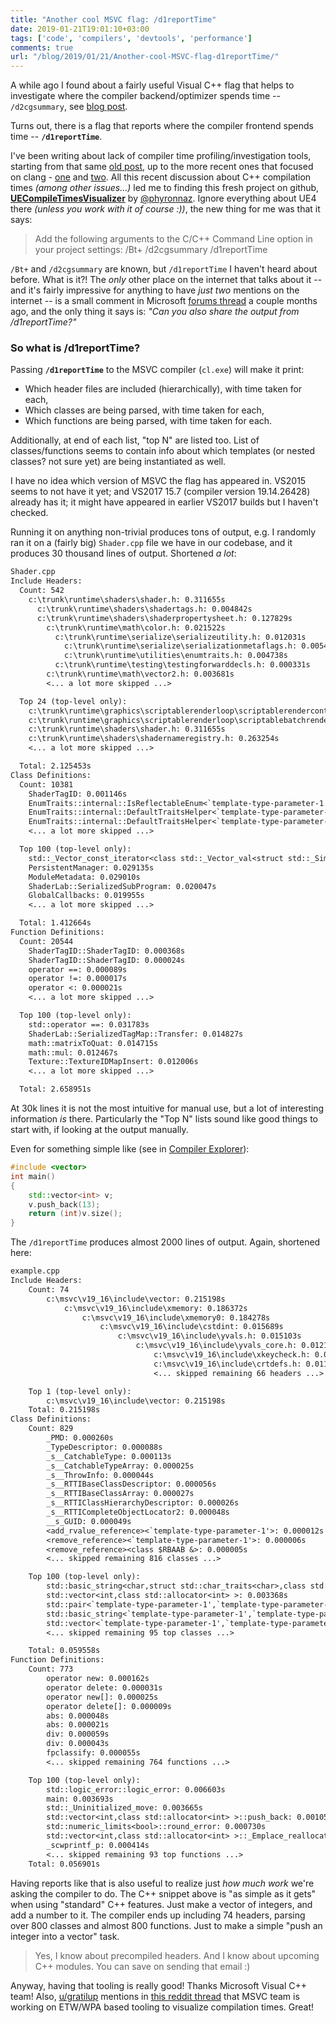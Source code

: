 ```yaml
---
title: "Another cool MSVC flag: /d1reportTime"
date: 2019-01-21T19:01:10+03:00
tags: ['code', 'compilers', 'devtools', 'performance']
comments: true
url: "/blog/2019/01/21/Another-cool-MSVC-flag-d1reportTime/"
---
```


A while ago I found about a fairly useful Visual C++ flag that helps to investigate where the
compiler backend/optimizer spends time -- `/d2cgsummary`, see
[blog post](/blog/2017/10/23/Best-unknown-MSVC-flag-d2cgsummary/).

Turns out, there is a flag that reports where the compiler frontend spends time -- **`/d1reportTime`**.

I've been writing about lack of compiler time profiling/investigation tools, starting from that
same [old post](/blog/2017/10/23/Best-unknown-MSVC-flag-d2cgsummary/), up to the more recent ones
that focused on clang - [one](/blog/2019/01/12/Investigating-compile-times-and-Clang-ftime-report/)
and [two](/blog/2019/01/16/time-trace-timeline-flame-chart-profiler-for-Clang/).
All this recent discussion about C++ compilation times *(among other issues...)* led me
to finding this fresh project on github,
[**UECompileTimesVisualizer**](https://github.com/Phyronnaz/UECompileTimesVisualizer) by
[@phyronnaz](https://twitter.com/phyronnaz). Ignore everything
about UE4 there *(unless you work with it of course :))*, the new thing for me was that it says:

> Add the following arguments to the C/C++ Command Line option in your project settings: /Bt+ /d2cgsummary /d1reportTime

`/Bt+` and `/d2cgsummary` are known, but `/d1reportTime` I haven't heard about before. What is it?!
The *only* other place on the internet that talks about it -- and it's fairly impressive for anything to have *just two* mentions
on the internet -- is a small comment in Microsoft
[forums thread](https://developercommunity.visualstudio.com/content/problem/377398/c-compiler-extremely-slow-since-158.html) a couple months ago, and the only thing it says
is: *"Can you also share the output from /d1reportTime?"*


### So what is /d1reportTime?

Passing **`/d1reportTime`** to the MSVC compiler (`cl.exe`) will make it print:

* Which header files are included (hierarchically), with time taken for each,
* Which classes are being parsed, with time taken for each,
* Which functions are being parsed, with time taken for each.

Additionally, at end of each list, "top N" are listed too. List of classes/functions seems to contain
info about which templates (or nested classes? not sure yet) are being instantiated as well.

I have no idea which version of MSVC the flag has appeared in. VS2015 seems to not have it yet; and
VS2017 15.7 (compiler version 19.14.26428) already has it; it might have appeared in earlier VS2017 builds
but I haven't checked.

Running it on anything non-trivial produces tons of output, e.g. I randomly ran it on a (fairly big)
`Shader.cpp` file we have in our codebase, and it produces 30 thousand lines of output. Shortened *a lot*:

```txt
Shader.cpp
Include Headers:
  Count: 542
    c:\trunk\runtime\shaders\shader.h: 0.311655s
      c:\trunk\runtime\shaders\shadertags.h: 0.004842s
      c:\trunk\runtime\shaders\shaderpropertysheet.h: 0.127829s
        c:\trunk\runtime\math\color.h: 0.021522s
          c:\trunk\runtime\serialize\serializeutility.h: 0.012031s
            c:\trunk\runtime\serialize\serializationmetaflags.h: 0.005427s
            c:\trunk\runtime\utilities\enumtraits.h: 0.004738s
          c:\trunk\runtime\testing\testingforwarddecls.h: 0.000331s
        c:\trunk\runtime\math\vector2.h: 0.003681s
        <... a lot more skipped ...>

  Top 24 (top-level only):
    c:\trunk\runtime\graphics\scriptablerenderloop\scriptablerendercontext.h: 0.619189s
    c:\trunk\runtime\graphics\scriptablerenderloop\scriptablebatchrenderer.h: 0.407027s
    c:\trunk\runtime\shaders\shader.h: 0.311655s
    c:\trunk\runtime\shaders\shadernameregistry.h: 0.263254s
    <... a lot more skipped ...>

  Total: 2.125453s
Class Definitions:
  Count: 10381
    ShaderTagID: 0.001146s
    EnumTraits::internal::IsReflectableEnum<`template-type-parameter-1'>: 0.000057s
    EnumTraits::internal::DefaultTraitsHelper<`template-type-parameter-1',1>: 0.000085s
    EnumTraits::internal::DefaultTraitsHelper<`template-type-parameter-1',0>: 0.000064s
    <... a lot more skipped ...>

  Top 100 (top-level only):
    std::_Vector_const_iterator<class std::_Vector_val<struct std::_Simple_types<struct ShaderLab::SerializedProperty> > >: 0.031536s
    PersistentManager: 0.029135s
    ModuleMetadata: 0.029010s
    ShaderLab::SerializedSubProgram: 0.020047s
    GlobalCallbacks: 0.019955s
    <... a lot more skipped ...>

  Total: 1.412664s
Function Definitions:
  Count: 20544
    ShaderTagID::ShaderTagID: 0.000368s
    ShaderTagID::ShaderTagID: 0.000024s
    operator ==: 0.000089s
    operator !=: 0.000017s
    operator <: 0.000021s
    <... a lot more skipped ...>

  Top 100 (top-level only):
    std::operator ==: 0.031783s
    ShaderLab::SerializedTagMap::Transfer: 0.014827s
    math::matrixToQuat: 0.014715s
    math::mul: 0.012467s
    Texture::TextureIDMapInsert: 0.012006s
    <... a lot more skipped ...>

  Total: 2.658951s
```

At 30k lines it is not the most intuitive for manual use, but a lot of interesting information *is* there.
Particularly the "Top N" lists sound like good things to start with, if looking at the output manually.

Even for something simple like (see in [Compiler Explorer](https://godbolt.org/z/NVcxdT)):
```c++
#include <vector>
int main()
{
    std::vector<int> v;
    v.push_back(13);
    return (int)v.size();
}
```

The `/d1reportTime` produces almost 2000 lines of output. Again, shortened here:

```txt
example.cpp
Include Headers:
    Count: 74
        c:\msvc\v19_16\include\vector: 0.215198s
            c:\msvc\v19_16\include\xmemory: 0.186372s
                c:\msvc\v19_16\include\xmemory0: 0.184278s
                    c:\msvc\v19_16\include\cstdint: 0.015689s
                        c:\msvc\v19_16\include\yvals.h: 0.015103s
                            c:\msvc\v19_16\include\yvals_core.h: 0.012148s
                                c:\msvc\v19_16\include\xkeycheck.h: 0.000246s
                                c:\msvc\v19_16\include\crtdefs.h: 0.011183s
                                <... skipped remaining 66 headers ...>

    Top 1 (top-level only):
        c:\msvc\v19_16\include\vector: 0.215198s
    Total: 0.215198s
Class Definitions:
    Count: 829
        _PMD: 0.000260s
        _TypeDescriptor: 0.000088s
        _s__CatchableType: 0.000113s
        _s__CatchableTypeArray: 0.000025s
        _s__ThrowInfo: 0.000044s
        _s__RTTIBaseClassDescriptor: 0.000056s
        _s__RTTIBaseClassArray: 0.000027s
        _s__RTTIClassHierarchyDescriptor: 0.000026s
        _s__RTTICompleteObjectLocator2: 0.000048s
        __s_GUID: 0.000049s
        <add_rvalue_reference><`template-type-parameter-1'>: 0.000012s
        <remove_reference><`template-type-parameter-1'>: 0.000006s
        <remove_reference><class $RBAAB &>: 0.000005s
        <... skipped remaining 816 classes ...>

    Top 100 (top-level only):
        std::basic_string<char,struct std::char_traits<char>,class std::allocator<char> >: 0.006266s
        std::vector<int,class std::allocator<int> >: 0.003368s
        std::pair<`template-type-parameter-1',`template-type-parameter-2'>: 0.002695s
        std::basic_string<`template-type-parameter-1',`template-type-parameter-2',`template-type-parameter-3'>: 0.001880s
        std::vector<`template-type-parameter-1',`template-type-parameter-2'>: 0.001117s
        <... skipped remaining 95 top classes ...>

    Total: 0.059558s
Function Definitions:
    Count: 773
        operator new: 0.000162s
        operator delete: 0.000031s
        operator new[]: 0.000025s
        operator delete[]: 0.000009s
        abs: 0.000048s
        abs: 0.000021s
        div: 0.000059s
        div: 0.000043s
        fpclassify: 0.000055s
        <... skipped remaining 764 functions ...>

    Top 100 (top-level only):
        std::logic_error::logic_error: 0.006603s
        main: 0.003693s
        std::_Uninitialized_move: 0.003665s
        std::vector<int,class std::allocator<int> >::push_back: 0.001054s
        std::numeric_limits<bool>::round_error: 0.000730s
        std::vector<int,class std::allocator<int> >::_Emplace_reallocate: 0.000612s
        _scwprintf_p: 0.000414s
        <... skipped remaining 93 top functions ...>
    Total: 0.056901s
```

Having reports like that is also useful to realize just *how much work* we're asking the compiler to do.
The C++ snippet above is "as simple as it gets" when using "standard" C++ features. Just make a vector
of integers, and add a number to it. The compiler ends up including 74 headers, parsing over 800 classes and
almost 800 functions. Just to make a simple "push an integer into a vector" task.

> Yes, I know about precompiled headers. And I know about upcoming C++ modules.
> You can save on sending that email :)


Anyway, having that tooling is really good! Thanks Microsoft Visual C++ team!
Also, [u/gratilup](https://www.reddit.com/user/gratilup) mentions in
[this reddit thread](https://www.reddit.com/r/cpp/comments/agv34v/timetrace_timeline_flame_chart_profiler_for_clang/eegqevb/?st=jr6n23xf&sh=99d858e5)
that MSVC team is working on ETW/WPA based tooling to visualize compilation times. Great!

